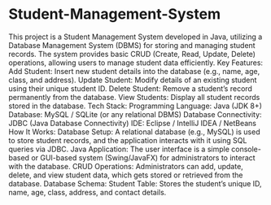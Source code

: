 # Student-Management-System
This project is a Student Management System developed in Java, utilizing a Database Management System (DBMS) for storing and managing student records. The system provides basic CRUD (Create, Read, Update, Delete) operations, allowing users to manage student data efficiently.
Key Features:
Add Student: Insert new student details into the database (e.g., name, age, class, and address).
Update Student: Modify details of an existing student using their unique student ID.
Delete Student: Remove a student’s record permanently from the database.
View Students: Display all student records stored in the database.
Tech Stack:
Programming Language: Java (JDK 8+)
Database: MySQL / SQLite (or any relational DBMS)
Database Connectivity: JDBC (Java Database Connectivity)
IDE: Eclipse / IntelliJ IDEA / NetBeans
How It Works:
Database Setup: A relational database (e.g., MySQL) is used to store student records, and the application interacts with it using SQL queries via JDBC.
Java Application: The user interface is a simple console-based or GUI-based system (Swing/JavaFX) for administrators to interact with the database.
CRUD Operations: Administrators can add, update, delete, and view student data, which gets stored or retrieved from the database.
Database Schema:
Student Table: Stores the student’s unique ID, name, age, class, address, and contact details.
